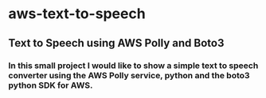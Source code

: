 # aws-text-to-speech

<h2>Text to Speech using AWS Polly and Boto3</h2>

<h3>In this small project I would like to show a simple text to speech converter using the AWS Polly service, python and the boto3 python SDK for AWS.</h3>
